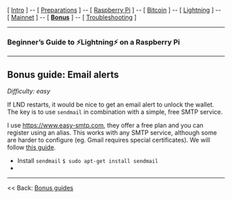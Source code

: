 [ [Intro](README.md) ] -- [ [Preparations](raspibolt_10_preparations.md) ] -- [ [Raspberry Pi](raspibolt_20_pi.md) ] -- [ [Bitcoin](raspibolt_30_bitcoin.md) ] -- [ [Lightning](raspibolt_40_lnd.md) ] -- [ [Mainnet](raspibolt_50_mainnet.md) ] -- [ [**Bonus**](raspibolt_60_bonus.md) ] -- [ [Troubleshooting](raspibolt_70_troubleshooting.md) ]

------

### Beginner’s Guide to ️⚡Lightning️⚡ on a Raspberry Pi

------

## Bonus guide: Email alerts

*Difficulty: easy*

If LND restarts, it would be nice to get an email alert to unlock the wallet. The key is to use `sendmail` in combination with a simple, free SMTP service.

I use https://www.easy-smtp.com, they offer a free plan and you can register using an alias. This works with any SMTP service, although some are harder to configure (eg. Gmail requires special certificates). We will follow [this guide](https://www.easy-smtp.com/smtp-sendmail).

* Install `sendmail`
  `$ sudo apt-get install sendmail`
* ​

---

<< Back: [Bonus guides](raspibolt_60_bonus.md) 